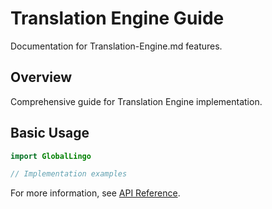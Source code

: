 # Translation Engine Guide

Documentation for Translation-Engine.md features.

## Overview

Comprehensive guide for Translation Engine implementation.

## Basic Usage

```swift
import GlobalLingo

// Implementation examples
```

For more information, see [API Reference](API.md).
